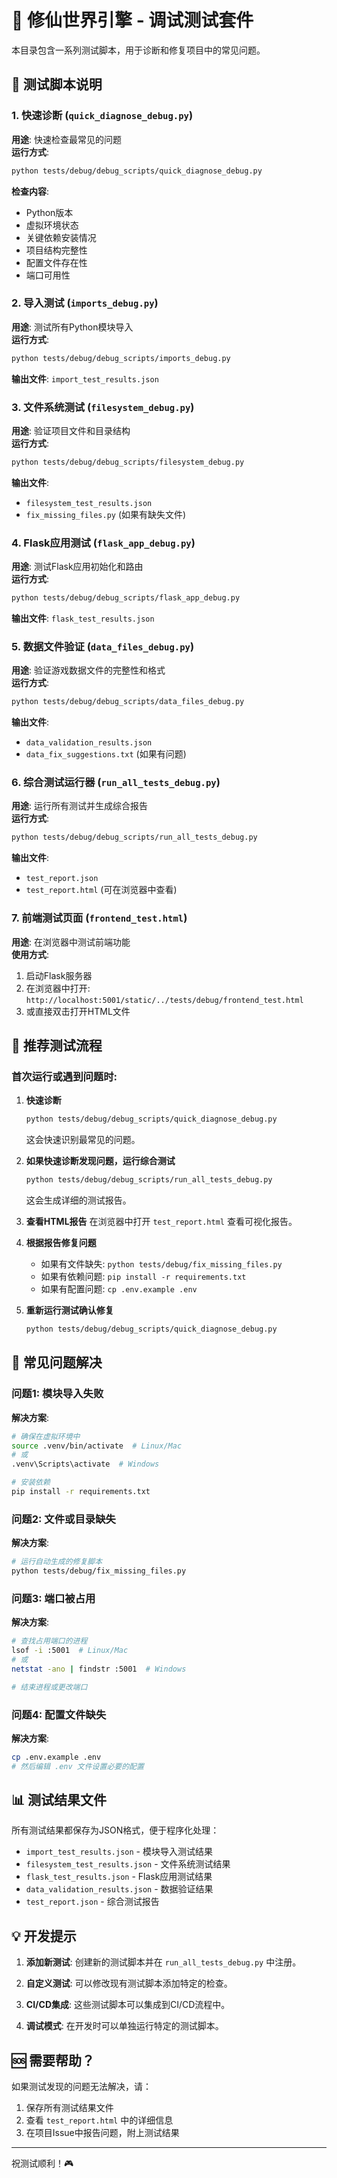 # 🧪 修仙世界引擎 - 调试测试套件

本目录包含一系列测试脚本，用于诊断和修复项目中的常见问题。

## 📁 测试脚本说明

### 1. 快速诊断 (`quick_diagnose_debug.py`)
**用途**: 快速检查最常见的问题  
**运行方式**:
```bash
python tests/debug/debug_scripts/quick_diagnose_debug.py
```
**检查内容**:
- Python版本
- 虚拟环境状态
- 关键依赖安装情况
- 项目结构完整性
- 配置文件存在性
- 端口可用性

### 2. 导入测试 (`imports_debug.py`)
**用途**: 测试所有Python模块导入  
**运行方式**:
```bash
python tests/debug/debug_scripts/imports_debug.py
```
**输出文件**: `import_test_results.json`

### 3. 文件系统测试 (`filesystem_debug.py`)
**用途**: 验证项目文件和目录结构  
**运行方式**:
```bash
python tests/debug/debug_scripts/filesystem_debug.py
```
**输出文件**: 
- `filesystem_test_results.json`
- `fix_missing_files.py` (如果有缺失文件)

### 4. Flask应用测试 (`flask_app_debug.py`)
**用途**: 测试Flask应用初始化和路由  
**运行方式**:
```bash
python tests/debug/debug_scripts/flask_app_debug.py
```
**输出文件**: `flask_test_results.json`

### 5. 数据文件验证 (`data_files_debug.py`)
**用途**: 验证游戏数据文件的完整性和格式  
**运行方式**:
```bash
python tests/debug/debug_scripts/data_files_debug.py
```
**输出文件**: 
- `data_validation_results.json`
- `data_fix_suggestions.txt` (如果有问题)

### 6. 综合测试运行器 (`run_all_tests_debug.py`)
**用途**: 运行所有测试并生成综合报告  
**运行方式**:
```bash
python tests/debug/debug_scripts/run_all_tests_debug.py
```
**输出文件**: 
- `test_report.json`
- `test_report.html` (可在浏览器中查看)

### 7. 前端测试页面 (`frontend_test.html`)
**用途**: 在浏览器中测试前端功能  
**使用方式**:
1. 启动Flask服务器
2. 在浏览器中打开: `http://localhost:5001/static/../tests/debug/frontend_test.html`
3. 或直接双击打开HTML文件

## 🚀 推荐测试流程

### 首次运行或遇到问题时:

1. **快速诊断**
   ```bash
   python tests/debug/debug_scripts/quick_diagnose_debug.py
   ```
   这会快速识别最常见的问题。

2. **如果快速诊断发现问题，运行综合测试**
   ```bash
   python tests/debug/debug_scripts/run_all_tests_debug.py
   ```
   这会生成详细的测试报告。

3. **查看HTML报告**
   在浏览器中打开 `test_report.html` 查看可视化报告。

4. **根据报告修复问题**
   - 如果有文件缺失: `python tests/debug/fix_missing_files.py`
   - 如果有依赖问题: `pip install -r requirements.txt`
   - 如果有配置问题: `cp .env.example .env`

5. **重新运行测试确认修复**
   ```bash
   python tests/debug/debug_scripts/quick_diagnose_debug.py
   ```

## 🔧 常见问题解决

### 问题1: 模块导入失败
**解决方案**:
```bash
# 确保在虚拟环境中
source .venv/bin/activate  # Linux/Mac
# 或
.venv\Scripts\activate  # Windows

# 安装依赖
pip install -r requirements.txt
```

### 问题2: 文件或目录缺失
**解决方案**:
```bash
# 运行自动生成的修复脚本
python tests/debug/fix_missing_files.py
```

### 问题3: 端口被占用
**解决方案**:
```bash
# 查找占用端口的进程
lsof -i :5001  # Linux/Mac
# 或
netstat -ano | findstr :5001  # Windows

# 结束进程或更改端口
```

### 问题4: 配置文件缺失
**解决方案**:
```bash
cp .env.example .env
# 然后编辑 .env 文件设置必要的配置
```

## 📊 测试结果文件

所有测试结果都保存为JSON格式，便于程序化处理：

- `import_test_results.json` - 模块导入测试结果
- `filesystem_test_results.json` - 文件系统测试结果
- `flask_test_results.json` - Flask应用测试结果
- `data_validation_results.json` - 数据验证结果
- `test_report.json` - 综合测试报告

## 💡 开发提示

1. **添加新测试**: 创建新的测试脚本并在 `run_all_tests_debug.py` 中注册。

2. **自定义测试**: 可以修改现有测试脚本添加特定的检查。

3. **CI/CD集成**: 这些测试脚本可以集成到CI/CD流程中。

4. **调试模式**: 在开发时可以单独运行特定的测试脚本。

## 🆘 需要帮助？

如果测试发现的问题无法解决，请：

1. 保存所有测试结果文件
2. 查看 `test_report.html` 中的详细信息
3. 在项目Issue中报告问题，附上测试结果

---

祝测试顺利！🎮
